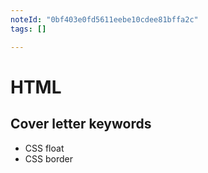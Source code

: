 ```yaml
---
noteId: "0bf403e0fd5611eebe10cdee81bffa2c"
tags: []

---
```


# HTML

## Cover letter keywords
- CSS float
- CSS border